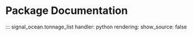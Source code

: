 # Package Documentation

::: signal_ocean.tonnage_list
    handler: python
    rendering:
      show_source: false

